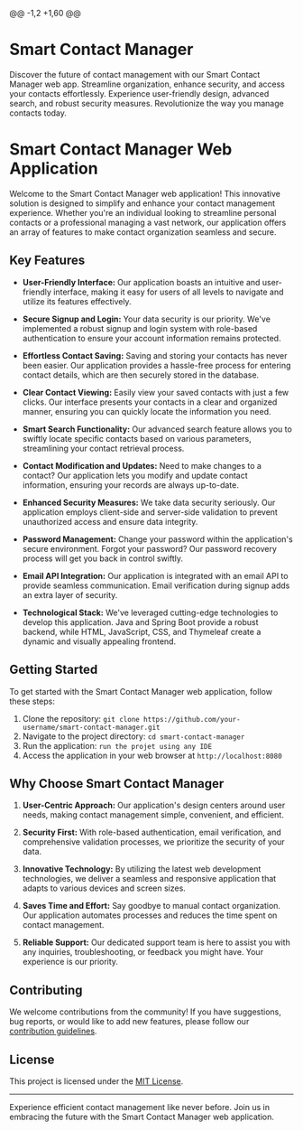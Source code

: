 @@ -1,2 +1,60 @@
# Smart Contact Manager
 Discover the future of contact management with our Smart Contact Manager web app. Streamline organization, enhance security, and access your contacts effortlessly. Experience user-friendly design, advanced search, and robust security measures. Revolutionize the way you manage contacts today.
# Smart Contact Manager Web Application

Welcome to the Smart Contact Manager web application! This innovative solution is designed to simplify and enhance your contact management experience. Whether you're an individual looking to streamline personal contacts or a professional managing a vast network, our application offers an array of features to make contact organization seamless and secure.

## Key Features

- **User-Friendly Interface:** Our application boasts an intuitive and user-friendly interface, making it easy for users of all levels to navigate and utilize its features effectively.

- **Secure Signup and Login:** Your data security is our priority. We've implemented a robust signup and login system with role-based authentication to ensure your account information remains protected.

- **Effortless Contact Saving:** Saving and storing your contacts has never been easier. Our application provides a hassle-free process for entering contact details, which are then securely stored in the database.

- **Clear Contact Viewing:** Easily view your saved contacts with just a few clicks. Our interface presents your contacts in a clear and organized manner, ensuring you can quickly locate the information you need.

- **Smart Search Functionality:** Our advanced search feature allows you to swiftly locate specific contacts based on various parameters, streamlining your contact retrieval process.

- **Contact Modification and Updates:** Need to make changes to a contact? Our application lets you modify and update contact information, ensuring your records are always up-to-date.

- **Enhanced Security Measures:** We take data security seriously. Our application employs client-side and server-side validation to prevent unauthorized access and ensure data integrity.

- **Password Management:** Change your password within the application's secure environment. Forgot your password? Our password recovery process will get you back in control swiftly.

- **Email API Integration:** Our application is integrated with an email API to provide seamless communication. Email verification during signup adds an extra layer of security.

- **Technological Stack:** We've leveraged cutting-edge technologies to develop this application. Java and Spring Boot provide a robust backend, while HTML, JavaScript, CSS, and Thymeleaf create a dynamic and visually appealing frontend.

## Getting Started

To get started with the Smart Contact Manager web application, follow these steps:

1. Clone the repository: `git clone https://github.com/your-username/smart-contact-manager.git`
2. Navigate to the project directory: `cd smart-contact-manager`
3. Run the application: `run the projet using any IDE`
4. Access the application in your web browser at `http://localhost:8080`

## Why Choose Smart Contact Manager

1. **User-Centric Approach:** Our application's design centers around user needs, making contact management simple, convenient, and efficient.

2. **Security First:** With role-based authentication, email verification, and comprehensive validation processes, we prioritize the security of your data.

3. **Innovative Technology:** By utilizing the latest web development technologies, we deliver a seamless and responsive application that adapts to various devices and screen sizes.

4. **Saves Time and Effort:** Say goodbye to manual contact organization. Our application automates processes and reduces the time spent on contact management.

5. **Reliable Support:** Our dedicated support team is here to assist you with any inquiries, troubleshooting, or feedback you might have. Your experience is our priority.

## Contributing

We welcome contributions from the community! If you have suggestions, bug reports, or would like to add new features, please follow our [contribution guidelines](CONTRIBUTING.md).

## License

This project is licensed under the [MIT License](LICENSE).

---

Experience efficient contact management like never before. Join us in embracing the future with the Smart Contact Manager web application.
